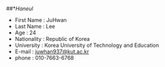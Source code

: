 ##**Haneul*

- First Name    : JuHwan
- Last Name     : Lee
- Age           : 24
- Nationality   : Republic of Korea
- University    : Korea University of Technology and Education
- E-mail        : juwhan937@kut.ac.kr
- phone         : 010-7663-6768

